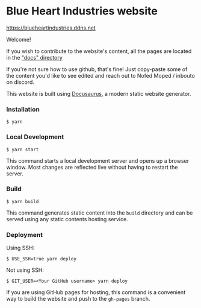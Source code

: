 # Blue Heart Industries website

https://blueheartindustries.ddns.net

Welcome!

If you wish to contribute to the website's content, all the pages are located in the ["docs" directory](./docs)

If you're not sure how to use github, that's fine! Just copy-paste some of the content you'd like to see edited and reach out to Nofed Moped / inbouto on discord.





This website is built using [Docusaurus](https://docusaurus.io/), a modern static website generator.

### Installation

```
$ yarn
```

### Local Development

```
$ yarn start
```

This command starts a local development server and opens up a browser window. Most changes are reflected live without having to restart the server.

### Build

```
$ yarn build
```

This command generates static content into the `build` directory and can be served using any static contents hosting service.

### Deployment

Using SSH:

```
$ USE_SSH=true yarn deploy
```

Not using SSH:

```
$ GIT_USER=<Your GitHub username> yarn deploy
```

If you are using GitHub pages for hosting, this command is a convenient way to build the website and push to the `gh-pages` branch.
